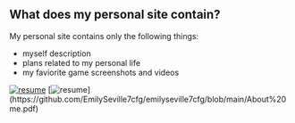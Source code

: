 ## What does my personal site contain?

My personal site contains only the following things:

- myself description
- plans related to my personal life
- my faviorite game screenshots and videos

[![resume](https://img.shields.io/badge/About%20me%20(personal%20site%20page)-english-black?style=flat)](https://emilyseville7cfg.github.io/about/) [![resume](https://img.shields.io/badge/Downloadable%20resume%20(.pdf)-russian-black?style=flat)](https://github.com/EmilySeville7cfg/emilyseville7cfg/blob/main/About%20me.pdf)  
